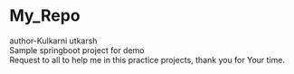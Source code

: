 # My_Repo
author-Kulkarni utkarsh
<br>
Sample springboot project for demo
<br>
Request to all to help me in this practice projects, thank you for Your time.
